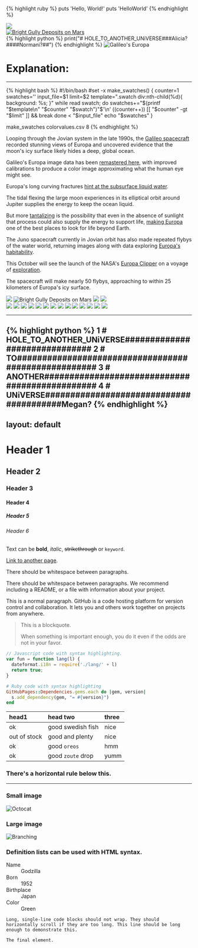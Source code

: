 <div class="swatch">
  <div></div>
  <div></div>
  <div></div>
  <div></div>
  <div>
  </div>
</div>

{% highlight ruby %}
puts 'Hello, World!'
puts 'HelloWorld'
{% endhighlight %}
<div class="twoPanelSpread" >
    <div class="row">
      <div class="panelColumn">
        <div class="leftColumn">

  <!-- lightbox container hidden with CSS -->
  <a href="#img1">
          <img src="https://raw.githubusercontent.com/ricoThaka/ricothaka.github.io/master/assets/images/5247_1_Bright_Gully_Deposits_on_Mars-full2.jpg">
  </a>

  <!-- lightbox container hidden with CSS -->
  <a href="#" class="lightbox" id="img1">
    <span style="background-image: url('https://raw.githubusercontent.com/ricoThaka/ricothaka.github.io/master/assets/images/5247_1_Bright_Gully_Deposits_on_Mars-full2.jpg')"></span>
  </a>
          </div>
      </div>
      <div class="panelColumn">
        <div class="rightColumn">
  <a href="#img2">
    <img src="https://raw.githubusercontent.com/ricoThaka/ricothaka.github.io/master/assets/images/adobeColor.jpg" alt="Bright Gully Deposits on Mars">
  </a>

  <!-- lightbox container hidden with CSS -->
  <a href="#" class="lightbox" id="img2">
    <span style="background-image: url('https://raw.githubusercontent.com/ricoThaka/ricothaka.github.io/master/assets/images/adobeColor.jpg')"></span>
  </a>
           </div>
      </div>
    </div>
  </div>
{% highlight python %}
  print("# HOLE_TO_ANOTHER_UNiVERSE###Alicia?####Normani?##")
{% endhighlight %}
  <object data="https://murray-lab.caltech.edu/CTX/V01/SceneView/MurrayLabCTXmosaic.html" width="100%" height="400" >
</object>
   <img src="https://apod.nasa.gov/apod/image/2403/PIA19048europa.jpg" alt="Galileo's Europa">
   <p> 

# Explanation:  
<hr />
{% highlight bash %}
#!/bin/bash
#set -x
make_swatches() {
    counter=1
    swatches=''
    input_file=$1
    limit=$2
    template=".swatch div:nth-child(%d){ background: %s; }"
    while read swatch; do
        swatches+="$(printf "$template\n" "$counter" "$swatch")"$'\n'
        ((counter++))
        [[ "$counter" -gt "$limit" ]] && break
    done < "$input_file"
    echo "$swatches"
}

make_swatches colorvalues.csv 8
{% endhighlight %}

Looping through the Jovian system in the late 1990s, the
<a href="https://solarsystem.nasa.gov/galileo/">Galileo spacecraft</a>
recorded stunning views of Europa and uncovered
evidence that the moon's icy surface likely hides
a deep, global ocean.

Galileo's Europa image data has been
<a href="https://photojournal.jpl.nasa.gov/catalog/?IDNumber=PIA19048">
remastered here</a>, with improved calibrations to produce a
color image approximating what the human eye might see.

Europa's long curving fractures
<a href="https://www.nasa.gov/feature/goddard/2019/nasa-scientists-confirm-water-vapor-on-europa">hint at the subsurface liquid water</a>.  

The tidal flexing the large moon experiences
in its elliptical orbit
around Jupiter supplies the energy to keep the ocean liquid.

But more
<a href="ap140919.html">tantalizing</a> is the possibility
that even in the
absence of sunlight that process could also supply the energy to
support life,
<a href="ap160401.html">making Europa</a>
one of the best places to look for life
beyond Earth.

The Juno spacecraft currently in Jovian orbit
has also made repeated flybys of the water world,
returning images along with data exploring
<a href="https://www.nasa.gov/missions/juno/nasas-juno-mission-measures-oxygen-production-at-europa/">Europa's habitability</a>.

This October will see the launch of the NASA's
<a href="https://europa.nasa.gov/">Europa Clipper</a>
on a voyage of
<a href="https://www.youtube.com/watch?v=EgWbeDNPD6o">exploration</a>.

The spacecraft will make nearly 50 flybys,
approaching to within 25 kilometers of Europa's icy surface.

</p>
<img src="https://murray-lab.caltech.edu/Mars2020/img/Jezero-perspective.jpg">
<img src="https://mars.nasa.gov/mars2020-raw-images/pub/ods/surface/sol/00001/ids/edr/browse/edl/EBF_0001_0667022756_679ECV_N0010052EDLC00001_0010LUJ01_1200.jpg" alt="Bright Gully Deposits on Mars">





<img src="https://photojournal.jpl.nasa.gov/jpeg/PIA26202.jpg"  />
<img src="https://photojournal.jpl.nasa.gov/jpeg/PIA26207.jpg" />
<div class="expandingGallery"><img src="https://raw.githubusercontent.com/ricoThaka/saa2/master/assets/images/sartu_rik_equal_ek.png" />
<img src="https://i1.sndcdn.com/artworks-D91rb2LE45DCZq47-cKlxJg-t500x500.jpg" />
<img src="https://i1.sndcdn.com/artworks-yp5s7R5Iq55q-0-t500x500.jpg" />
<img src="https://i1.sndcdn.com/artworks-P2PTj5dAzg6o2EFl-FUqxIw-t500x500.jpg" />
<img src="https://i1.sndcdn.com/artworks-XuEIzk2XtG1w-0-t500x500.jpg" />
<img src="https://i1.sndcdn.com/artworks-3pLwykq3ZwnP-0-t500x500.jpg" />
<img src="https://i1.sndcdn.com/artworks-QwpUDhaNaX8l-0-t500x500.jpg" />
<img src="https://i1.sndcdn.com/artworks-000327590304-xr9ecf-t500x500.jpg" />
<img src="https://i1.sndcdn.com/artworks-c8b32a26-992b-4caf-b624-a35574dee181-0-t500x500.jpg" />
<img src="https://i1.sndcdn.com/artworks-pTTYEez5J7KK-0-t500x500.jpg" />
<img src=" https://i1.sndcdn.com/artworks-000652828381-8tet2w-t500x500.jpg" >
<img src=" https://i1.sndcdn.com/artworks-L3b6Dwse4RJe-0-t500x500.jpg" >
<img src=" https://i1.sndcdn.com/artworks-ikxDwx60XoJJ-0-t500x500.jpg" >
<img src="https://i1.sndcdn.com/artworks-Tz3UrUOI1wzpn6Qm-jwEiJQ-t500x500.jpg" />
</div>






* * *
{% highlight python %}
1 # HOLE_TO_ANOTHER_UNiVERSE##############################
2 # TO####################################################
3 # ANOTHER###############################################
4 # UNiVERSE########################################Megan?
{% endhighlight %}
---
layout: default
---

# Header 1
## Header 2
### Header 3
#### Header 4
##### Header 5
###### Header 6

Text can be **bold**, _italic_, ~~strikethrough~~ or `keyword`.

[Link to another page](./another-page.html).

There should be whitespace between paragraphs.

There should be whitespace between paragraphs. We recommend including a README, or a file with information about your project.


This is a normal paragraph. GitHub is a code hosting platform for version control and collaboration. It lets you and others work together on projects from anywhere.


> This is a blockquote.
>
> When something is important enough, you do it even if the odds are not in your favor.



```js
// Javascript code with syntax highlighting.
var fun = function lang(l) {
  dateformat.i18n = require('./lang/' + l)
  return true;
}
```

```ruby
# Ruby code with syntax highlighting
GitHubPages::Dependencies.gems.each do |gem, version|
  s.add_dependency(gem, "= #{version}")
end
```


| head1        | head two          | three |
|:-------------|:------------------|:------|
| ok           | good swedish fish | nice  |
| out of stock | good and plenty   | nice  |
| ok           | good `oreos`      | hmm   |
| ok           | good `zoute` drop | yumm  |

### There's a horizontal rule below this.

* * *

### Small image

![Octocat](https://github.githubassets.com/images/icons/emoji/octocat.png)

### Large image

![Branching](https://guides.github.com/activities/hello-world/branching.png)


### Definition lists can be used with HTML syntax.

<dl>
<dt>Name</dt>
<dd>Godzilla</dd>
<dt>Born</dt>
<dd>1952</dd>
<dt>Birthplace</dt>
<dd>Japan</dd>
<dt>Color</dt>
<dd>Green</dd>
</dl>

```
Long, single-line code blocks should not wrap. They should horizontally scroll if they are too long. This line should be long enough to demonstrate this.
```

```
The final element.
```


